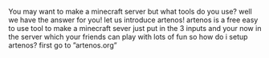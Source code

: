 You may want to make a minecraft server but what tools do you use? well we have the answer for you!
let us introduce artenos! artenos is a free easy to use tool to make a minecraft sever just put in the 3 inputs and your now in the server which your friends can play  with lots of fun so how do i setup artenos? first go to ”artenos.org”
